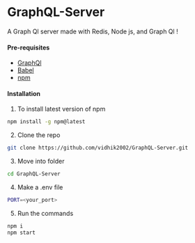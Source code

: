 # GraphQL-Server
A Graph Ql server made with Redis, Node js, and Graph Ql !
#### Pre-requisites
- [GraphQl](https://graphql.org/learn/)
- [Babel](https://www.npmjs.com/package/babel-preset-stage-3)
- [npm](https://www.npmjs.com/)

#### Installation
1. To install latest version of npm
```sh
npm install -g npm@latest
```
2. Clone the repo
```sh
git clone https://github.com/vidhik2002/GraphQL-Server.git
```
3. Move into folder
```sh
cd GraphQL-Server
```
4. Make a .env file
```sh
PORT=<your_port>
```
5. Run the commands
```sh
npm i
npm start
```
